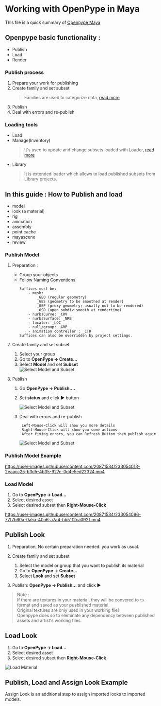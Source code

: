 # Working with OpenPype in Maya

This file is a quick summary of [Openpype Maya](https://openpype.io/docs/artist_hosts_maya/)

## Openpype basic functionality :
- Publish 
- Load 
- Render

### Publish process 

1) Prepare your work for publishing 
2) Create family and set subset
   > Families are used to categorize data, [read more](https://openpype.io/docs/artist_publish)
3) Publish 
4) Deal with errors and re-publish

### Loading tools

- Load 
- Manage(Inventory)
   > It's used to update and change subsets loaded with Loader, [read more](https://openpype.io/docs/artist_tools_inventory)
- Library
   > It is extended loader which allows to load published subsets from Library projects.

## In this guide : How to Publish and load

- model 
- look (a material)
- rig
- animation
- assembly 
- point cache
- mayascene
- review

### Publish Model

1) Preparation : 
   - Group your objects 
   - Follow Naming Conventions  
        ```
        Suffices must be:
            - mesh:
                _GEO (regular geometry)
                _GES (geometry to be smoothed at render)
                _GEP (proxy geometry; usually not to be rendered)
                _OSD (open subdiv smooth at rendertime)
            - nurbsCurve: _CRV
            - nurbsSurface: _NRB
            - locator: _LOC
            - null/group: _GRP
            - animation contreller : _CTR
        Suffices can also be overridden by project settings.
        ```

2) Create family and set subset
   1) Select your group
   2) Go to **OpenPype → Create...**
   3) Select **Model** and set **Subset**     
        ![Select **Model** and **Subset**](../images/pype-maya/pype-maya-01.jpg)
3) Publish 
   1) Go **OpenPype → Publish....**
   2) Set **status** and click **▶** button
   
        ![Select **Model** and **Subset**](../images/pype-maya/pype-maya-02.jpg)

   3) Deal with errors and re-publish
        ```
         Left-Mouse-Click will show you more details
         Right-Mouse-Click will show you some actions 
         After fixing errors, you can Refresh Button then publish again
        ```
        ![Select **Model** and **Subset**](../images/pype-maya/pype-maya-03.jpg)

### Publish Model Example

https://user-images.githubusercontent.com/20871534/233054013-2eaacc25-b3d5-4b35-927e-0d4e5ed22324.mp4

### Load Model

1) Go to **OpenPype → Load...**
2) Select desired asset
3) Select desired subset then **Right-Mouse-Click**

https://user-images.githubusercontent.com/20871534/233054096-77f7b60a-0a5a-40a6-a7a4-bb51f2ca0921.mp4

## Publish Look

1) Preparation, No certain preparation needed. you work as usual.
2) Create family and set subset
   1) Select the model or group that you want to publish its material 
   2) Go to **OpenPype → Create...**
   3) Select **Look** and set **Subset**
    
3) Publish: **OpenPype → Publish...** and click **▶** 

> Note :  <br>
> If there are textures in your material, they will be convered to `tx` format and saved as your pusblished material. <br>
> Original textures are only used in your working file!<br>
> Openpype does so to eleminate any dependency between published assets and artist's working files.<br> 

## Load Look

1) Go to **OpenPype → Load...**
2) Select desired asset
3) Select desired subset then **Right-Mouse-Click**
   
![Load Material](../images/pype-maya/pype-maya-04.jpg)

## Publish, Load and Assign Look Example

Assign Look is an additional step to assign imported looks to imported models.
